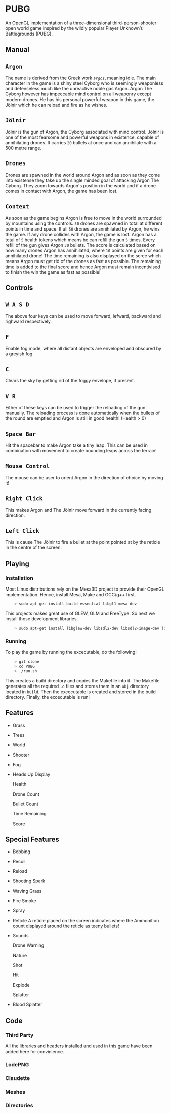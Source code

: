 # PUBG 

An OpenGL implementation of a three-dimensional third-person-shooter open world game inspired by the wildly popular Player Unknown’s Battlegrounds (PUBG). 

## Manual

## **`Argon`**

The name is derived from the Greek work *`argos`*, meaning idle. The main character in the game is a shiny steel Cyborg who is seemingly weaponless and defenseless much like the unreactive noble gas Argon. Argon The Cyborg however has impeccable mind control on all weaponry except modern drones. He has his personal powerful weapon in this game, the Jölnir which he can reload and fire as he wishes.

## **`Jölnir`**

Jölnir is the gun of Argon, the Cyborg associated with mind control. Jölnir is one of the most fearsome and powerful weapons in existence, capable of annihilating drones. It carries `20` bullets at once and can annihilate with a 500 metre range.

## **`Drones`**

Drones are spawned in the world around Argon and as soon as they come into existense they take up the single minded goal of attacking Argon The Cyborg. They zoom towards Argon's position in the world and if a drone comes in contact with Argon, the game has been lost.

## **`Context`**

As soon as the game begins Argon is free to move in the world surrounded by mountains using the controls. `50` drones are spawned in total at different points in time and space. If all `50` drones are annihilated by Argon, he wins the game. If any drone collides with Argon, the game is lost. Argon has a total of `5` health tokens which means he can refill the gun `5` times. Every refill of the gun gives Argon `30` bullets. The score is calculated based on how many drones Argon has annihilated, where `10` points are given for each annihilated drone! The time remaining is also displayed on the scree which means Argon must get rid of the drones as fast as possible. The remaining time is added to the final score and hence Argon must remain incentivised to finish the win the game as fast as possible!

## Controls

## **`W A S D`**
The above four keys can be used to move forward, lefward, backward and righward respectively.

## **`F`**
Enable fog mode, where all distant objects are enveloped and obscured by a greyish fog.

## **`C`**
Clears the sky by getting rid of the foggy envelope, if present.

## **`V R`**
Either of these keys can be used to trigger the reloading of the gun manually. The reloading process is done automatically when the bullets of the round are emptied and Argon is still in good health! (Health > 0)

## **`Space Bar`**
Hit the spacebar to make Argon take a tiny leap. This can be used in combination with movement to create bounding leaps across the terrain!

## **`Mouse Control`**
The mouse can be user to orient Argon in the direction of choice by moving it!

## **`Right Click`**
This makes Argon and The Jölnir move forward in the currently facing direction.

## **`Left Click`**
This is cause The Jölnir to fire a bullet at the point pointed at by the reticle in the centre of the screen. 

## Playing  
### Installation
Most Linux distributions rely on the Mesa3D project to provide their OpenGL implementation. Hence, install  Mesa, Make and GCC/g++ first.

```bash
    > sudo apt-get install build-essential libgl1-mesa-dev
```

This projects makes great use of GLEW, GLM and FreeType. So next we install those development libraries.

```bash
    > sudo apt-get install libglew-dev libsdl2-dev libsdl2-image-dev libglm-dev libfreetype6-dev
```
### Running 
To play the game by running the excecutable, do the following!
```bash
    > git clone 
    > cd PUBG
    > ./run.sh
```

This creates a build directory and copies the Makefile into it. The Makefile generates all the required `.o` files and stores them in an `obj` directory located in `build`. Then the excecutable is created and stored in the build directory. Finally, the excecutable is run!

## Features 
- Grass
- Trees
- World
- Shooter
- Fog
- Heads Up Display

    Health

    Drone Count

    Bullet Count 

    Time Remaining

    Score


## Special Features 

- Bobbing
- Recoil
- Reload
- Shooting Spark
- Waving Grass
- Fire Smoke
- Spray
- Reticle
A reticle placed on the screen indicates where the 
Ammonition count displayed around the reticle as teeny bullets!
- Sounds

    Drone Warning 

    Nature

    Shot

    Hit

    Explode

    Splatter

- Blood Splatter

## Code

### Third Party
All the libraries and headers installed and used in this game have been added here for convinience.

### LodePNG
### Claudette
### Meshes
### Directories 